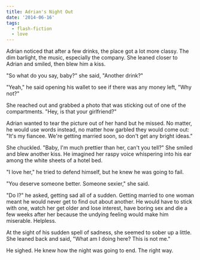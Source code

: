 ```yaml
---
title: Adrian's Night Out
date: '2014-06-16'
tags:
  - flash-fiction
  - love
---
```


Adrian noticed that after a few drinks, the place got a lot more classy. The dim
barlight, the music, especially the company. She leaned closer to Adrian and
smiled, then blew him a kiss.

<!-- truncate -->

"So what do you say, baby?" she said, "Another drink?"

"Yeah," he said opening his wallet to see if there was any money left, "Why
not?"

She reached out and grabbed a photo that was sticking out of one of the
compartments. "Hey, is that your girlfriend?"

Adrian wanted to tear the picture out of her hand but he missed. No matter, he
would use words instead, no matter how garbled they would come out: "It's my
fiancee. We're getting married soon, so don't get any bright ideas."

She chuckled. "Baby, I'm much prettier than her, can't you tell?" She smiled and
blew another kiss. He imagined her raspy voice whispering into his ear among the
white sheets of a hotel bed.

"I love her," he tried to defend himself, but he knew he was going to fail.

"You deserve someone better. Someone sexier," she said.

"Do I?" he asked, getting sad all of a sudden. Getting married to one woman
meant he would never get to find out about another. He would have to stick with
one, watch her get older and lose interest, have boring sex and die a few weeks
after her because the undying feeling would make him miserable. Helpless.

At the sight of his sudden spell of sadness, she seemed to sober up a little.
She leaned back and said, "What am I doing here? This is not me."

He sighed. He knew how the night was going to end. The right way.
